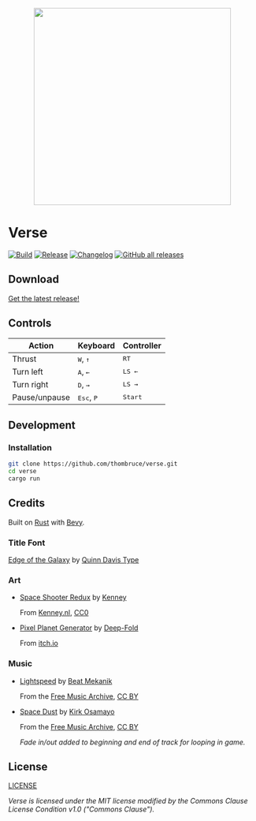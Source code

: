 <p align="center">
  <img width="400px" src="docs/public/uploads/verse-galaxy.png" />
</p>

# Verse

[![Build](https://img.shields.io/github/actions/workflow/status/thombruce/verse/release.yml)](https://github.com/thombruce/verse/actions)
[![Release](https://img.shields.io/github/v/release/thombruce/verse)](https://github.com/thombruce/verse/releases/latest)
[![Changelog](https://img.shields.io/github/v/release/thombruce/verse?label=changelog&color=E05735)](CHANGELOG.md)
[![GitHub all releases](https://img.shields.io/github/downloads/thombruce/verse/total?link=https%3A%2F%2Fgithub.com%2Fthombruce%2Fverse%2Freleases%2Flatest)](https://github.com/thombruce/verse/releases/latest)

## Download

[Get the latest release!](https://github.com/thombruce/verse/releases/latest)

## Controls

| Action        | Keyboard                        | Controller           |
| ------------- | ------------------------------- | -------------------- |
| Thrust        | <kbd>W</kbd>, <kbd>&uarr;</kbd> | <kbd>RT</kbd>        |
| Turn left     | <kbd>A</kbd>, <kbd>&larr;</kbd> | <kbd>LS &larr;</kbd> |
| Turn right    | <kbd>D</kbd>, <kbd>&rarr;</kbd> | <kbd>LS &rarr;</kbd> |
| Pause/unpause | <kbd>Esc</kbd>, <kbd>P</kbd>    | <kbd>Start</kbd>     |

## Development

### Installation

```sh
git clone https://github.com/thombruce/verse.git
cd verse
cargo run
```

## Credits

Built on [Rust](https://www.rust-lang.org/) with [Bevy](https://bevyengine.org/).

### Title Font

[Edge of the Galaxy](https://www.fontspace.com/edge-of-the-galaxy-font-f45748) by [Quinn Davis Type](https://www.fontspace.com/quinn-davis-type)

### Art

- [Space Shooter Redux](https://www.kenney.nl/assets/space-shooter-redux) by [Kenney](https://www.kenney.nl/)

  From [Kenney.nl](https://www.kenney.nl/), [CC0](https://creativecommons.org/publicdomain/zero/1.0/)

- [Pixel Planet Generator](https://deep-fold.itch.io/pixel-planet-generator) by [Deep-Fold](https://deep-fold.itch.io/)

  From [itch.io](https://itch.io/)

### Music

- [Lightspeed](https://freemusicarchive.org/music/beat-mekanik/single/lightspeed/) by [Beat Mekanik](https://freemusicarchive.org/music/beat-mekanik/)

  From the [Free Music Archive](https://freemusicarchive.org/), [CC BY](https://creativecommons.org/licenses/by/4.0/)

- [Space Dust](https://freemusicarchive.org/music/kirk-osamayo/season-two-yellow/space-dust/) by [Kirk Osamayo](https://freemusicarchive.org/music/kirk-osamayo/)

  From the [Free Music Archive](https://freemusicarchive.org/), [CC BY](https://creativecommons.org/licenses/by/4.0/)

  _Fade in/out added to beginning and end of track for looping in game._

## License

[LICENSE](LICENSE)

_Verse is licensed under the MIT license modified by the Commons Clause License Condition v1.0 ("Commons Clause")._
